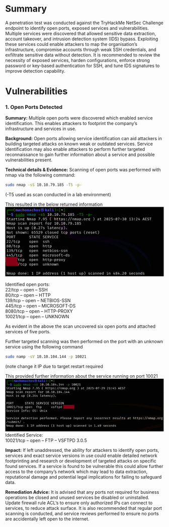 # Summary 
A penetration test was conducted against the TryHackMe NetSec Challenge endpoint to identify open ports, exposed services and vulnerabilities. Multiple services were discovered that allowed sensitive data extraction, account takeover, and intrusion detection system (IDS) bypass.
 Exploiting these services could enable attackers to map the organisation’s infrastructure, compromise accounts through weak SSH credentials, and exfiltrate sensitive data without detection. It is recommended to review the necessity of exposed services, harden configurations, enforce strong password or key-based authentication for SSH, and tune IDS signatures to improve detection capability.  
 
# Vulnerabilities  

### 1. Open Ports Detected
**Summary:** Multiple open ports were discovered which enabled service identification. This enables attackers to footprint the company’s infrastructure and services in use.

**Background:** Open ports allowing service identification can aid attackers in building targeted attacks on known weak or outdated services. Service identification may also enable attackers to perform further targeted reconnaissance to gain further information about a service and possible vulnerabilities present.  

**Technical details & Evidence:** Scanning of open ports was performed with nmap via the following command:  
```bash
sudo nmap -sS 10.10.79.185 -T5 -p-
```
(-T5 used as scan conducted in a lab environment)   

This resulted in the below returned information  
![Questions 1,2,3.png](https://github.com/Schenkee/TryHackMe-Guides/blob/main/Net_Sec_Challenge/Images/Question%201%2C2%2C3.png)
 
Identified open ports:    
22/tcp – open – SSH  
80/tcp – open – HTTP  
139/tcp – open – NETBIOS-SSN  
445/tcp – open – MICROSOFT-DS  
8080/tcp – open – HTTP-PROXY  
10021/tcp – open – UNKNOWN  

As evident in the above the scan uncovered six open ports and attached services of five ports.  

Further targeted scanning was then performed on the port with an unknown service using the following command   
```bash
sudo namp -sV 10.10.104.144 -p 10021
```
(note change it IP due to target restart required

This provided further information about the service running on port 10021  
 ![Question 6.png](https://github.com/Schenkee/TryHackMe-Guides/blob/main/Net_Sec_Challenge/Images/Question%206.png)  
Identified Service:  
10021/tcp – open – FTP – VSFTPD 3.0.5  

**Impact:** If left unaddressed, the ability for attackers to identify open ports, services and exact service versions in use could enable detailed network footprinting and research or development of targeted attacks on specific found services. If a service is found to be vulnerable this could allow further access to the company’s network which may lead to data extraction, reputational damage and potential legal implications for failing to safeguard data.  

**Remediation Advice:** It is advised that any ports not required for business operations be closed and unused services be disabled or uninstalled. Update firewall rule ACL’s to ensure only authorized IPs can connect to services, to reduce attack surface. It is also recommended that regular port scanning is conducted, and service reviews performed to ensure no ports are accidentally left open to the internet.

